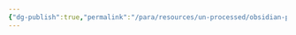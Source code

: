 ```yaml
---
{"dg-publish":true,"permalink":"/para/resources/un-processed/obsidian-plugin-tutorial/","tags":["Obsidian","Typescript"]}
---
```


